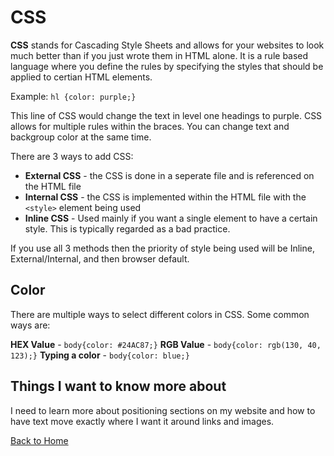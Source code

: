 # CSS

**CSS** stands for Cascading Style Sheets and allows for your websites to look much better than if you just wrote them in HTML alone. It is a rule based language where you define the rules by specifying the styles that should be applied to certian HTML elements.

Example: `hl {color: purple;}`

This line of CSS would change the text in level one headings to purple. CSS allows for multiple rules within the braces.  You can change text and backgroup color at the same time. 

There are 3 ways to add CSS:

- **External CSS** - the CSS is done in a seperate file and is referenced on the HTML file
- **Internal CSS** - the CSS is implemented within the HTML file with the `<style>` element being used
- **Inline CSS** - Used mainly if you want a single element to have a certain style. This is typically regarded as a bad practice.

If you use all 3 methods then the priority of style being used will be Inline, External/Internal, and then browser default.

## Color

There are multiple ways to select different colors in CSS.  Some common ways are:

**HEX Value** - `body{color: #24AC87;}`
**RGB Value** - `body{color: rgb(130, 40, 123);}`
**Typing a color** - `body{color: blue;}`

## Things I want to know more about

I need to learn more about positioning sections on my website and how to have text move exactly where I want it around links and images.

[Back to Home](../README.md)

